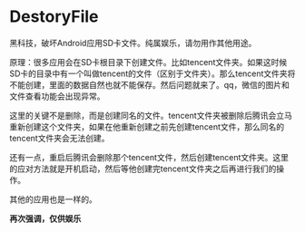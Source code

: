 # DestoryFile
黑科技，破坏Android应用SD卡文件。纯属娱乐，请勿用作其他用途。

原理：很多应用会在SD卡根目录下创建文件。比如tencent文件夹。如果这时候SD卡的目录中有一个叫做tencent的文件（区别于文件夹）。那么tencent文件夹将不能创建，里面的数据自然也就不能保存。然后问题就来了。qq，微信的图片和文件查看功能会出现异常。

这里的关键不是删除，而是创建同名的文件。tencent文件夹被删除后腾讯会立马重新创建这个文件夹，如果在他重新创建之前先创建tencent文件，那么同名的tencent文件夹会无法创建。

还有一点，重启后腾讯会删除那个tencent文件，然后创建tencent文件夹。这里的应对方法就是开机启动，然后等他创建完tencent文件夹之后再进行我们的操作。

其他的应用也是一样的。

**再次强调，仅供娱乐**
